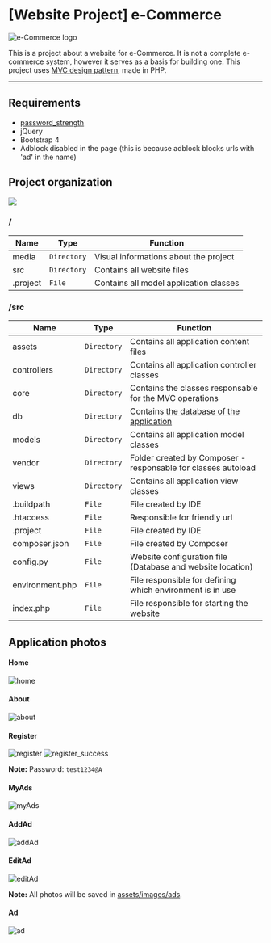 # [Website Project] e-Commerce
![e-Commerce logo]( https://github.com/williamniemiec/wp_eCommerce/blob/master/media/logo/logo.jpg)

This is a project about a website for e-Commerce. It is not a complete e-commerce system, however it serves as a basis for building one. This project uses [MVC design pattern](https://github.com/williamniemiec/MVC-in-PHP), made in PHP.

<hr />

## Requirements
- [password_strength](https://github.com/williamniemiec/password-strength)
- jQuery
- Bootstrap 4
- Adblock disabled in the page (this is because adblock blocks urls with 'ad' in the name)

## Project organization
![](https://github.com/williamniemiec/wp_eCommerce/blob/master/media/uml/uml.png?raw=true)

### /
|Name| Type| Function
|------- | --- | ----
| media | `Directory`| Visual informations about the project
| src | `Directory`| Contains all website files
| .project| `File`| Contains all model application classes


### /src
|Name| Type| Function
|------- | --- | ----
| assets| `Directory`| Contains all application content files
| controllers | `Directory`| Contains all application controller classes
| core | `Directory`| Contains the classes responsable for the MVC operations
| db | `Directory`| Contains [the database of the application](https://github.com/williamniemiec/wp_eCommerce/tree/master/src/db)
| models | `Directory`| Contains all application model classes
| vendor| `Directory`| Folder created by Composer - responsable for classes autoload
| views | `Directory`| Contains all application view classes
| &#46;buildpath| `File`| File created by IDE
| &#46;htaccess| `File`| Responsible for friendly url
| &#46;project | `File`| File created by IDE
| composer&#46;json | `File`| File created by Composer
| config&#46;py | `File`| Website configuration file (Database and website location)
| environment&#46;php | `File`| File responsible for defining which environment is in use
| index&#46;php | `File`| File responsible for starting the website


## Application photos
#### Home
![home](https://github.com/williamniemiec/wp_eCommerce/blob/master/media/app/home.png?raw=true)
#### About
![about](https://github.com/williamniemiec/wp_eCommerce/blob/master/media/app/about.png?raw=true)
#### Register
![register](https://github.com/williamniemiec/wp_eCommerce/blob/master/media/app/register.png?raw=true)
![register_success](https://github.com/williamniemiec/wp_eCommerce/blob/master/media/app/register-success.png?raw=true)

<b>Note:</b> Password: `test1234@A`

#### MyAds
![myAds](https://github.com/williamniemiec/wp_eCommerce/blob/master/media/app/myAds.png?raw=true)

#### AddAd
![addAd](https://github.com/williamniemiec/wp_eCommerce/blob/master/media/app/addAd.png?raw=true)

#### EditAd
![editAd](https://github.com/williamniemiec/wp_eCommerce/blob/master/media/app/editAd.png?raw=true)

<b>Note:</b> All photos will be saved in [assets/images/ads](https://github.com/williamniemiec/wp_eCommerce/tree/master/src/assets/images/ads).

#### Ad
![ad](https://github.com/williamniemiec/wp_eCommerce/blob/master/media/app/ad.png?raw=true)
